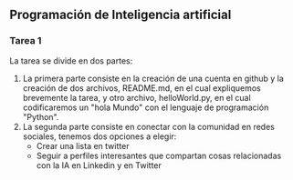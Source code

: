 ## Programación de Inteligencia artificial
### Tarea 1

La tarea se divide en dos partes:

  1. La primera parte consiste en la creación de una cuenta en github y la creación de dos archivos, README.md, en el cual expliquemos brevemente la tarea, 
    y otro archivo, helloWorld.py, en el cual codificaremos un "hola Mundo" con el lenguaje de programación "Python".
  2. La segunda parte consiste en conectar con la comunidad en redes sociales, tenemos dos opciones a elegir:
      * Crear una lista en twitter
      * Seguir a perfiles interesantes que compartan cosas relacionadas con la IA en Linkedin y en Twitter
